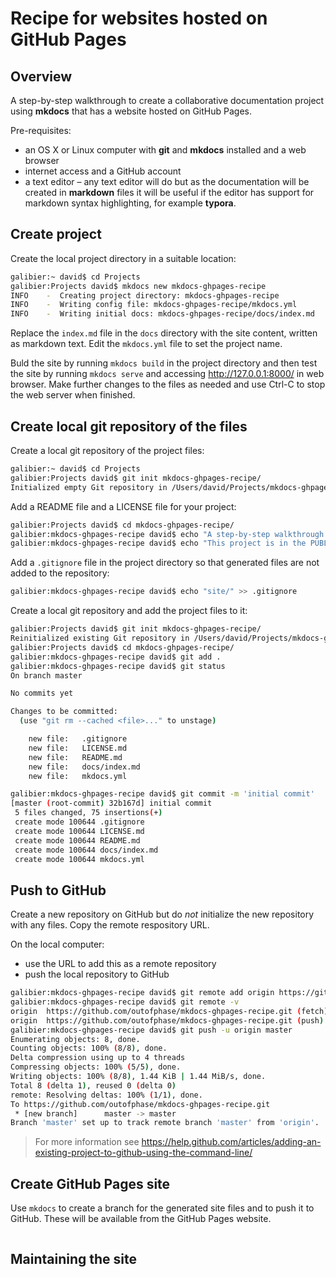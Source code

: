 # Recipe for websites hosted on GitHub Pages

## Overview

A step-by-step walkthrough to create a collaborative documentation project using **mkdocs** that has a website hosted on GitHub Pages.

Pre-requisites:

* an OS X or Linux computer with **git** and **mkdocs** installed and a web browser
* internet access and a GitHub account
* a text editor &ndash; any text editor will do but as the documentation will be created in **markdown** files it will be useful if the editor has support for markdown syntax highlighting, for example **typora**.

## Create project

Create the local project directory in a suitable location:

```bash
galibier:~ david$ cd Projects
galibier:Projects david$ mkdocs new mkdocs-ghpages-recipe
INFO    -  Creating project directory: mkdocs-ghpages-recipe 
INFO    -  Writing config file: mkdocs-ghpages-recipe/mkdocs.yml 
INFO    -  Writing initial docs: mkdocs-ghpages-recipe/docs/index.md 
```

Replace the `index.md` file in the `docs` directory with the site content, written as markdown text. Edit the `mkdocs.yml` file to set the project name.

Buld the site by running `mkdocs build` in the project directory and then test the site by running `mkdocs serve` and accessing http://127.0.0.1:8000/ in web browser. Make further changes to the files as needed and use Ctrl-C to stop the web server when finished.

## Create local git repository of the files

Create a local git repository of the project files:

```bash
galibier:~ david$ cd Projects
galibier:Projects david$ git init mkdocs-ghpages-recipe/
Initialized empty Git repository in /Users/david/Projects/mkdocs-ghpages-recipe/.git/
```

Add a README file and a LICENSE file for your project:

```bash
galibier:Projects david$ cd mkdocs-ghpages-recipe/
galibier:mkdocs-ghpages-recipe david$ echo "A step-by-step walkthrough to ..." >> README.md
galibier:mkdocs-ghpages-recipe david$ echo "This project is in the PUBLIC DOMAIN" >> LICENSE.md
```

Add a `.gitignore` file in the project directory so that generated files are not added to the repository:

```bash
galibier:mkdocs-ghpages-recipe david$ echo "site/" >> .gitignore
```

Create a local git repository and add the project files to it:

```bash
galibier:Projects david$ git init mkdocs-ghpages-recipe/
Reinitialized existing Git repository in /Users/david/Projects/mkdocs-ghpages-recipe/.git/
galibier:Projects david$ cd mkdocs-ghpages-recipe/
galibier:mkdocs-ghpages-recipe david$ git add .
galibier:mkdocs-ghpages-recipe david$ git status
On branch master

No commits yet

Changes to be committed:
  (use "git rm --cached <file>..." to unstage)

	new file:   .gitignore
	new file:   LICENSE.md
	new file:   README.md
	new file:   docs/index.md
	new file:   mkdocs.yml

galibier:mkdocs-ghpages-recipe david$ git commit -m 'initial commit'
[master (root-commit) 32b167d] initial commit
 5 files changed, 75 insertions(+)
 create mode 100644 .gitignore
 create mode 100644 LICENSE.md
 create mode 100644 README.md
 create mode 100644 docs/index.md
 create mode 100644 mkdocs.yml
```

## Push to GitHub

Create a new repository on GitHub but do _not_ initialize the new repository with any files. Copy the remote respository URL.

On the local computer:

* use the URL to add this as a remote repository
* push the local repository to GitHub

```bash
galibier:mkdocs-ghpages-recipe david$ git remote add origin https://github.com/outofphase/mkdocs-ghpages-recipe.git
galibier:mkdocs-ghpages-recipe david$ git remote -v
origin	https://github.com/outofphase/mkdocs-ghpages-recipe.git (fetch)
origin	https://github.com/outofphase/mkdocs-ghpages-recipe.git (push)
galibier:mkdocs-ghpages-recipe david$ git push -u origin master
Enumerating objects: 8, done.
Counting objects: 100% (8/8), done.
Delta compression using up to 4 threads
Compressing objects: 100% (5/5), done.
Writing objects: 100% (8/8), 1.44 KiB | 1.44 MiB/s, done.
Total 8 (delta 1), reused 0 (delta 0)
remote: Resolving deltas: 100% (1/1), done.
To https://github.com/outofphase/mkdocs-ghpages-recipe.git
 * [new branch]      master -> master
Branch 'master' set up to track remote branch 'master' from 'origin'. 
```
> For more information see https://help.github.com/articles/adding-an-existing-project-to-github-using-the-command-line/


## Create GitHub Pages site

Use `mkdocs` to create a branch for the generated site files and to push it to GitHub. These will be available from the GitHub Pages website.

```bash

```



## Maintaining the site

